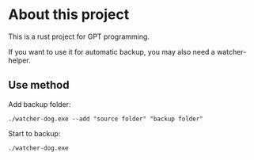 # About this project

This is a rust project for GPT programming.

If you want to use it for automatic backup, you may also need a watcher-helper.

## Use method

Add backup folder:

```shell
./watcher-dog.exe --add "source folder" "backup folder"
```

Start to backup:

```shell
./watcher-dog.exe
```
